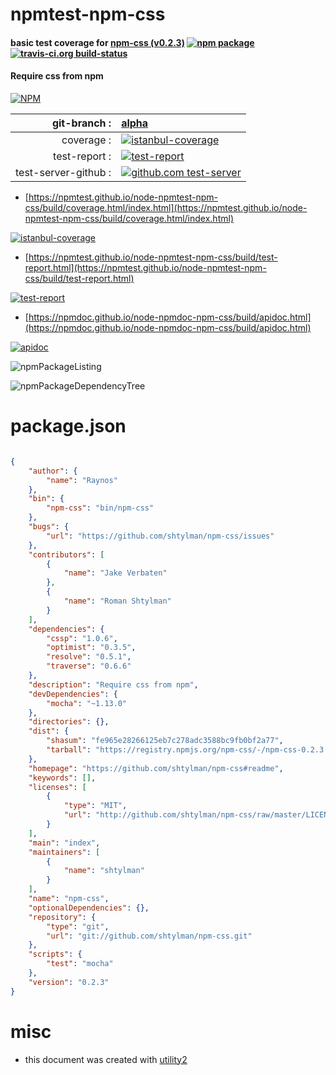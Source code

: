 # npmtest-npm-css

#### basic test coverage for  [npm-css (v0.2.3)](https://github.com/shtylman/npm-css#readme)  [![npm package](https://img.shields.io/npm/v/npmtest-npm-css.svg?style=flat-square)](https://www.npmjs.org/package/npmtest-npm-css) [![travis-ci.org build-status](https://api.travis-ci.org/npmtest/node-npmtest-npm-css.svg)](https://travis-ci.org/npmtest/node-npmtest-npm-css)

#### Require css from npm

[![NPM](https://nodei.co/npm/npm-css.png?downloads=true&downloadRank=true&stars=true)](https://www.npmjs.com/package/npm-css)

| git-branch : | [alpha](https://github.com/npmtest/node-npmtest-npm-css/tree/alpha)|
|--:|:--|
| coverage : | [![istanbul-coverage](https://npmtest.github.io/node-npmtest-npm-css/build/coverage.badge.svg)](https://npmtest.github.io/node-npmtest-npm-css/build/coverage.html/index.html)|
| test-report : | [![test-report](https://npmtest.github.io/node-npmtest-npm-css/build/test-report.badge.svg)](https://npmtest.github.io/node-npmtest-npm-css/build/test-report.html)|
| test-server-github : | [![github.com test-server](https://npmtest.github.io/node-npmtest-npm-css/GitHub-Mark-32px.png)](https://npmtest.github.io/node-npmtest-npm-css/build/app/index.html) | | build-artifacts : | [![build-artifacts](https://npmtest.github.io/node-npmtest-npm-css/glyphicons_144_folder_open.png)](https://github.com/npmtest/node-npmtest-npm-css/tree/gh-pages/build)|

- [https://npmtest.github.io/node-npmtest-npm-css/build/coverage.html/index.html](https://npmtest.github.io/node-npmtest-npm-css/build/coverage.html/index.html)

[![istanbul-coverage](https://npmtest.github.io/node-npmtest-npm-css/build/screenCapture.buildCi.browser.%252Ftmp%252Fbuild%252Fcoverage.lib.html.png)](https://npmtest.github.io/node-npmtest-npm-css/build/coverage.html/index.html)

- [https://npmtest.github.io/node-npmtest-npm-css/build/test-report.html](https://npmtest.github.io/node-npmtest-npm-css/build/test-report.html)

[![test-report](https://npmtest.github.io/node-npmtest-npm-css/build/screenCapture.buildCi.browser.%252Ftmp%252Fbuild%252Ftest-report.html.png)](https://npmtest.github.io/node-npmtest-npm-css/build/test-report.html)

- [https://npmdoc.github.io/node-npmdoc-npm-css/build/apidoc.html](https://npmdoc.github.io/node-npmdoc-npm-css/build/apidoc.html)

[![apidoc](https://npmdoc.github.io/node-npmdoc-npm-css/build/screenCapture.buildCi.browser.%252Ftmp%252Fbuild%252Fapidoc.html.png)](https://npmdoc.github.io/node-npmdoc-npm-css/build/apidoc.html)

![npmPackageListing](https://npmtest.github.io/node-npmtest-npm-css/build/screenCapture.npmPackageListing.svg)

![npmPackageDependencyTree](https://npmtest.github.io/node-npmtest-npm-css/build/screenCapture.npmPackageDependencyTree.svg)



# package.json

```json

{
    "author": {
        "name": "Raynos"
    },
    "bin": {
        "npm-css": "bin/npm-css"
    },
    "bugs": {
        "url": "https://github.com/shtylman/npm-css/issues"
    },
    "contributors": [
        {
            "name": "Jake Verbaten"
        },
        {
            "name": "Roman Shtylman"
        }
    ],
    "dependencies": {
        "cssp": "1.0.6",
        "optimist": "0.3.5",
        "resolve": "0.5.1",
        "traverse": "0.6.6"
    },
    "description": "Require css from npm",
    "devDependencies": {
        "mocha": "~1.13.0"
    },
    "directories": {},
    "dist": {
        "shasum": "fe965e28266125eb7c278adc3588bc9fb0bf2a77",
        "tarball": "https://registry.npmjs.org/npm-css/-/npm-css-0.2.3.tgz"
    },
    "homepage": "https://github.com/shtylman/npm-css#readme",
    "keywords": [],
    "licenses": [
        {
            "type": "MIT",
            "url": "http://github.com/shtylman/npm-css/raw/master/LICENSE"
        }
    ],
    "main": "index",
    "maintainers": [
        {
            "name": "shtylman"
        }
    ],
    "name": "npm-css",
    "optionalDependencies": {},
    "repository": {
        "type": "git",
        "url": "git://github.com/shtylman/npm-css.git"
    },
    "scripts": {
        "test": "mocha"
    },
    "version": "0.2.3"
}
```



# misc
- this document was created with [utility2](https://github.com/kaizhu256/node-utility2)
